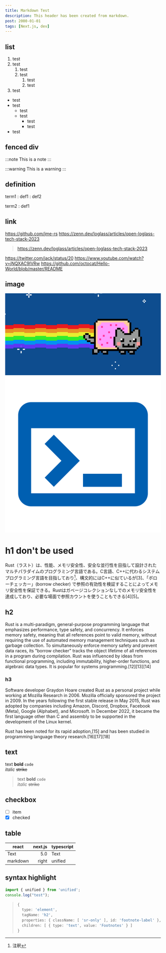 ```yaml
---
title: Markdown Test
description: This header has been created from markdown.
post: 2000-01-01
tags: [Next.js, dev]
---
```


## list

1. test
2. test
   1. test
   2. test
      1. test
      2. test
3. test

- test
- test
  - test
  - test
    - test
    - test
- test

## fenced div

:::note
This is a note
:::

:::warning
This is a warning
:::

## definition

term1
: def1
: def2

term2
: def1

## link

<https://github.com/jme-rs>
<https://zenn.dev/loglass/articles/open-loglass-tech-stack-2023>

> <https://zenn.dev/loglass/articles/open-loglass-tech-stack-2023>

<https://twitter.com/jack/status/20>
<https://www.youtube.com/watch?v=jNQXAC9IVRw>
<https://github.com/octocat/Hello-World/blob/master/README>

## image

![](nyancat.png)
![](icon-512x512.png)

# h1 don't be used

Rust（ラスト）は、性能、メモリ安全性、安全な並行性を目指して設計されたマルチパラダイムのプログラミング言語である。C言語、C++に代わるシステムプログラミング言語を目指しており[^2]、構文的にはC++に似ているが[3]、「ボローチェッカー」(borrow checker) で参照の有効性を検証することによってメモリ安全性を保証できる。Rustはガベージコレクションなしでのメモリ安全性を達成しており、必要な場面で参照カウントを使うこともできる[4][5]。

[^2]: 注釈

## h2

Rust is a multi-paradigm, general-purpose programming language that emphasizes performance, type safety, and concurrency. It enforces memory safety, meaning that all references point to valid memory, without requiring the use of automated memory management techniques such as garbage collection. To simultaneously enforce memory safety and prevent data races, its "borrow checker" tracks the object lifetime of all references in a program during compilation. Rust was influenced by ideas from functional programming, including immutability, higher-order functions, and algebraic data types. It is popular for systems programming.[12][13][14]

### h3

Software developer Graydon Hoare created Rust as a personal project while working at Mozilla Research in 2006. Mozilla officially sponsored the project in 2009. In the years following the first stable release in May 2015, Rust was adopted by companies including Amazon, Discord, Dropbox, Facebook (Meta), Google (Alphabet), and Microsoft. In December 2022, it became the first language other than C and assembly to be supported in the development of the Linux kernel.

Rust has been noted for its rapid adoption,[15] and has been studied in programming language theory research.[16][17][18]

## text

text **bold** `code`  
*italic* ~~strike~~

> text **bold** `code`  
> *italic* ~~strike~~

## checkbox

- [ ] item
- [x] checked

## table

| react    | next.js | typescript |
| -------- | ------: | ---------- |
| Text     |     5.0 | Text       |
| markdown |   right | unified   |

## syntax highlight

```ts:test.ts
import { unified } from 'unified';
console.log("test");
```

> ```ts
> {
>   type: 'element',
>   tagName: 'h2',
>   properties: { className: [ 'sr-only' ], id: 'footnote-label' },
>   children: [ { type: 'text', value: 'Footnotes' } ]
> }
> ```
